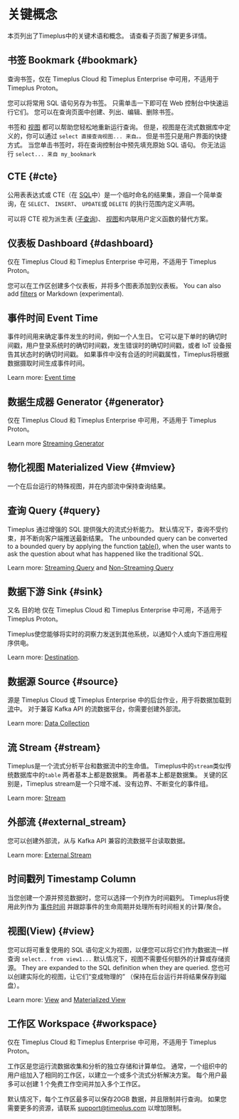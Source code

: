 # 关键概念

本页列出了Timeplus中的关键术语和概念。 请查看子页面了解更多详情。

## 书签 Bookmark {#bookmark}

查询书签，仅在 Timeplus Cloud 和 Timeplus Enterprise 中可用，不适用于 Timeplus Proton。

您可以将常用 SQL 语句另存为书签。 只需单击一下即可在 Web 控制台中快速运行它们。 您可以在查询页面中创建、列出、编辑、删除书签。

书签和 [视图](#view) 都可以帮助您轻松地重新运行查询。 但是，视图是在流式数据库中定义的，你可以通过 `select 直接查询视图... 来自。。` 但是书签只是用户界面的快捷方式。 当您单击书签时，将在查询控制台中预先填充原始 SQL 语句。 你无法运行 `select... 来自 my_bookmark`



## CTE {#cte}

公用表表达式或 CTE（在 [SQL](https://en.wikipedia.org/wiki/SQL)中）是一个临时命名的结果集，源自一个简单查询，在 `SELECT`、 `INSERT`、 `UPDATE`或 `DELETE` 的执行范围内定义声明。

可以将 CTE 视为派生表 ([子查询](https://en.wikipedia.org/wiki/Subquery))、 [视图](https://en.wikipedia.org/wiki/View_(database))和内联用户定义函数的替代方案。

## 仪表板 Dashboard {#dashboard}

仅在 Timeplus Cloud 和 Timeplus Enterprise 中可用，不适用于 Timeplus Proton。

您可以在工作区创建多个仪表板，并将多个图表添加到仪表板。 You can also add [filters](/viz#filter) or Markdown (experimental).

## 事件时间 Event Time

事件时间用来确定事件发生的时间，例如一个人生日。 它可以是下单时的确切时间戳，用户登录系统时的确切时间戳，发生错误时的确切时间戳，或者 IoT 设备报告其状态时的确切时间戳。 如果事件中没有合适的时间戳属性，Timeplus将根据数据摄取时间生成事件时间。

Learn more: [Event time](/eventtime)

## 数据生成器 Generator {#generator}

仅在 Timeplus Cloud 和 Timeplus Enterprise 中可用，不适用于 Timeplus Proton。

Learn more [Streaming Generator](/stream-generator)

## 物化视图 Materialized View {#mview}

一个在后台运行的特殊视图，并在内部流中保持查询结果。

## 查询 Query {#query}

Timeplus 通过增强的 SQL 提供强大的流式分析能力。 默认情况下，查询不受约束，并不断向客户端推送最新结果。 The unbounded query can be converted to a bounded query by applying the function [table()](/functions_for_streaming#table), when the user wants to ask the question about what has happened like the traditional SQL.

Learn more: [Streaming Query](/stream-query) and [Non-Streaming Query](/history)

## 数据下游 Sink {#sink}

又名 目的地 仅在 Timeplus Cloud 和 Timeplus Enterprise 中可用，不适用于 Timeplus Proton。

Timeplus使您能够将实时的洞察力发送到其他系统，以通知个人或向下游应用程序供电。

Learn more: [Destination](/destination).

## 数据源 Source {#source}

源是 Timeplus Cloud 或 Timeplus Enterprise 中的后台作业，用于将数据加载到 [流](#stream)中。 对于兼容 Kafka API 的流数据平台，你需要创建外部流。

Learn more: [Data Collection](/ingestion)

## 流 Stream {#stream}

Timeplus是一个流式分析平台和数据流中的生命值。 Timeplus中的`stream`类似传统数据库中的`table` 两者基本上都是数据集。 两者基本上都是数据集。 关键的区别是，Timeplus stream是一个只增不减、没有边界、不断变化的事件组。

Learn more: [Stream](/working-with-streams)

## 外部流 {#external_stream}

您可以创建外部流，从与 Kafka API 兼容的流数据平台读取数据。

Learn more: [External Stream](/external-stream)

## 时间戳列 Timestamp Column

当您创建一个源并预览数据时，您可以选择一个列作为时间戳列。 Timeplus将使用此列作为 [事件时间](#event_time) 并跟踪事件的生命周期并处理所有时间相关的计算/聚合。

## 视图(View) {#view}

您可以将可重复使用的 SQL 语句定义为视图，以便您可以将它们作为数据流一样查询 `select.. from view1...` 默认情况下，视图不需要任何额外的计算或存储资源。 They are expanded to the SQL definition when they are queried. 您也可以创建实际化的视图，让它们“变成物理的” （保持在后台运行并将结果保存到磁盘）。

Learn more: [View](/view) and [Materialized View](/view#m_view)

## 工作区 Workspace {#workspace}

仅在 Timeplus Cloud 和 Timeplus Enterprise 中可用，不适用于 Timeplus Proton。

工作区是您运行流数据收集和分析的独立存储和计算单位。 通常，一个组织中的用户组加入了相同的工作区，以建立一个或多个流式分析解决方案。 每个用户最多可以创建 1 个免费工作空间并加入多个工作区。

默认情况下，每个工作区最多可以保存20GB 数据，并且限制并行查询。 如果您需要更多的资源，请联系 support@timeplus.com 以增加限制。
